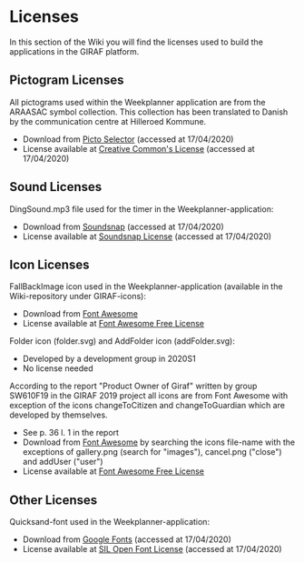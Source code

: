 # Licenses
In this section of the Wiki you will find the licenses used to build the applications in the GIRAF platform. 

## Pictogram Licenses
All pictograms used within the Weekplanner application are from the ARAASAC symbol collection. This collection has been translated to Danish by the communication centre at Hilleroed Kommune. <br>
- Download from [Picto Selector](https://www.kc-hil.dk/viden-og-udvikling-mega/paedagogisk-materiale/picto-selector) (accessed at 17/04/2020) <br>
- License available at [Creative Common's License](https://creativecommons.org/licenses/?lang=da) (accessed at 17/04/2020) <br>

## Sound Licenses
DingSound.mp3 file used for the timer in the Weekplanner-application: <br>
- Download from [Soundsnap](https://www.soundsnap.com/8bit_status_point_39_wav) (accessed at 17/04/2020) <br>
- License available at [Soundsnap License](https://www.soundsnap.com/licence) (accessed at 17/04/2020) <br>

## Icon Licenses 
FallBackImage icon used in the Weekplanner-application (available in the Wiki-repository under GIRAF-icons): <br>
- Download from [Font Awesome](https://fontawesome.com/icons/image?style=regular) <br>
- License available at [Font Awesome Free License](https://fontawesome.com/license/free) <br>

Folder icon (folder.svg) and AddFolder icon (addFolder.svg): <br>
- Developed by a development group in 2020S1 <br>
- No license needed <br>

According to the report "Product Owner of Giraf" written by group SW610F19 in the GIRAF 2019 project all icons are from Font Awesome with exception of the icons changeToCitizen and changeToGuardian which are developed by themselves. <br>
- See p. 36 l. 1 in the report <br>
- Download from [Font Awesome](https://fontawesome.com) by searching the icons file-name with the exceptions of gallery.png (search for "images"), cancel.png ("close") and addUser ("user") <br>
- License available at [Font Awesome Free License](https://fontawesome.com/license/free) <br>

## Other Licenses
Quicksand-font used in the Weekplanner-application: <br>
- Download from [Google Fonts](https://fonts.google.com/specimen/Quicksand) (accessed at 17/04/2020) <br>
- License available at [SIL Open Font License](https://scripts.sil.org/cms/scripts/page.php?site_id=nrsi&id=OFL) (accessed at 17/04/2020) <br>